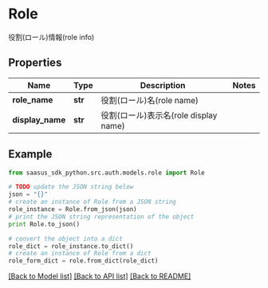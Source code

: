 # Role

役割(ロール)情報(role info)

## Properties
Name | Type | Description | Notes
------------ | ------------- | ------------- | -------------
**role_name** | **str** | 役割(ロール)名(role name) | 
**display_name** | **str** | 役割(ロール)表示名(role display name) | 

## Example

```python
from saasus_sdk_python.src.auth.models.role import Role

# TODO update the JSON string below
json = "{}"
# create an instance of Role from a JSON string
role_instance = Role.from_json(json)
# print the JSON string representation of the object
print Role.to_json()

# convert the object into a dict
role_dict = role_instance.to_dict()
# create an instance of Role from a dict
role_form_dict = role.from_dict(role_dict)
```
[[Back to Model list]](../README.md#documentation-for-models) [[Back to API list]](../README.md#documentation-for-api-endpoints) [[Back to README]](../README.md)


